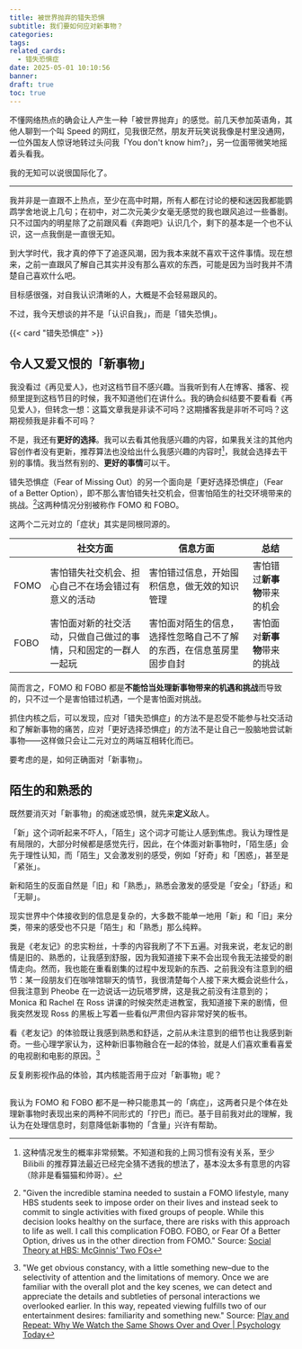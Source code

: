 ```yaml
---
title: 被世界抛弃的错失恐惧
subtitle: 我们要如何应对新事物？
categories: 
tags: 
related_cards:
  - 错失恐惧症
date: 2025-05-01 10:10:56
banner: 
draft: true
toc: true
---
```


不懂网络热点的确会让人产生一种「被世界抛弃」的感觉。前几天参加英语角，其他人聊到一个叫 Speed 的网红，见我很茫然，朋友开玩笑说我像是村里没通网，一位外国友人惊讶地转过头问我「You don't know him?」，另一位面带微笑地摇着头看我。

我的无知可以说很国际化了。<!--more-->

---

我并非是一直跟不上热点，至少在高中时期，所有人都在讨论的梗和迷因我都能鹦鹉学舍地说上几句；在初中，对二次元美少女毫无感觉的我也跟风追过一些番剧。只不过国内的明星除了之前跟风看《奔跑吧》认识几个，剩下的基本是一个也不认识，这一点我倒是一直很无知。

到大学时代，我才真的停下了追逐风潮，因为我本来就不喜欢干这件事情。现在想来，之前一直跟风了解自己其实并没有那么喜欢的东西，可能是因为当时我并不清楚自己喜欢什么吧。

目标感很强，对自我认识清晰的人，大概是不会轻易跟风的。

不过，我今天想谈的并不是「认识自我」，而是「错失恐惧」。

{{< card "错失恐惧症" >}}

## 令人又爱又恨的「新事物」

我没看过《再见爱人》，也对这档节目不感兴趣。当我听到有人在博客、播客、视频里提到这档节目的时候，我不知道他们在讲什么。我的确会纠结要不要看看《再见爱人》，但转念一想：这篇文章我是非读不可吗？这期播客我是非听不可吗？这期视频我是非看不可吗？

不是，我还有**更好的选择**。我可以去看其他我感兴趣的内容，如果我关注的其他内容创作者没有更新，推荐算法也没给出什么我感兴趣的内容时[^1]，我就会选择去干别的事情。我当然有别的、**更好的事情**可以干。

错失恐惧症（Fear of Missing Out）的另一个面向是「更好选择恐惧症」（Fear of a Better Option），即不那么害怕错失社交机会，但害怕陌生的社交环境带来的挑战。[^2]这两种情况分别被称作 FOMO 和 FOBO。

这两个二元对立的「症状」其实是同根同源的。

|      | 社交方面                             | 信息方面                               | 总结               |
| ---- | -------------------------------- | ---------------------------------- | ---------------- |
| FOMO | 害怕错失社交机会、担心自己不在场会错过有意义的活动        | 害怕错过信息，开始囤积信息，做无效的知识管理             | 害怕错过**新事物**带来的机会 |
| FOBO | 害怕面对新的社交活动，只做自己做过的事情，只和固定的一群人一起玩 | 害怕面对陌生的信息，选择性忽略自己不了解的东西，在信息茧房里固步自封 | 害怕面对**新事物**带来的挑战 |

简而言之，FOMO 和 FOBO 都是**不能恰当处理新事物带来的机遇和挑战**而导致的，只不过一个是害怕错过机遇，一个是害怕面对挑战。

抓住内核之后，可以发现，应对「错失恐惧症」的方法不是忍受不能参与社交活动和了解新事物的痛苦，应对「更好选择恐惧症」的方法不是让自己一股脑地尝试新事物——这样做只会让二元对立的两端互相转化而已。

要考虑的是，如何正确面对「新事物」。

## 陌生的和熟悉的

既然要消灭对「新事物」的痴迷或恐惧，就先来**定义**敌人。

「新」这个词听起来不吓人，「陌生」这个词才可能让人感到焦虑。我认为理性是有局限的，大部分时候都是感觉先行，因此，在个体面对新事物时，「陌生感」会先于理性认知，而「陌生」又会激发别的感受，例如「好奇」和「困惑」，甚至是「紧张」。

新和陌生的反面自然是「旧」和「熟悉」，熟悉会激发的感受是「安全」「舒适」和「无聊」。

现实世界中个体接收到的信息是复杂的，大多数不能单一地用「新」和「旧」来分类，带来的感受也不只是「陌生」和「熟悉」那么纯粹。

我是《老友记》的忠实粉丝，十季的内容我刷了不下五遍。对我来说，老友记的剧情是旧的、熟悉的，让我感到舒服，因为我知道接下来不会出现令我无法接受的剧情走向。然而，我也能在重看剧集的过程中发现新的东西、之前我没有注意到的细节：某一段朋友们在咖啡馆聊天的情节，我很清楚每个人接下来大概会说些什么，但我注意到 Pheobe 在一边说话一边玩塔罗牌，这是我之前没有注意到的；Monica 和 Rachel 在 Ross 讲课的时候突然走进教室，我知道接下来的剧情，但我突然发现 Ross 的黑板上写着一些看似严肃但内容非常好笑的板书。

看《老友记》的体验既让我感到熟悉和舒适，之前从未注意到的细节也让我感到新奇。一些心理学家认为，这种新旧事物融合在一起的体验，就是人们喜欢重看喜爱的电视剧和电影的原因。[^3]

反复刷影视作品的体验，其内核能否用于应对「新事物」呢？

## 

我认为 FOMO 和 FOBO 都不是一种只能患其一的「病症」，这两者只是个体在处理新事物时表现出来的两种不同形式的「拧巴」而已。基于目前我对此的理解，我认为在处理信息时，刻意降低新事物的「含量」兴许有帮助。



[^1]: 这种情况发生的概率非常频繁。不知道和我的上网习惯有没有关系，至少 Bilibili 的推荐算法最近已经完全猜不透我的想法了，基本没太多有意思的内容（除非是看猫猫和帅哥）。
[^2]: "Given the incredible stamina needed to sustain a FOMO lifestyle, many HBS students seek to impose order on their lives and instead seek to commit to single activities with fixed groups of people. While this decision looks healthy on the surface, there are risks with this approach to life as well. I call this complication FOBO. FOBO, or Fear Of a Better Option, drives us in the other direction from FOMO." Source: [Social Theory at HBS: McGinnis’ Two FOs](https://web.archive.org/web/20180620095648/http://www.harbus.org/2004/social-theory-at-hbs-2749/)
[^3]: "We get obvious constancy, with a little something new–due to the selectivity of attention and the limitations of memory. Once we are familiar with the overall plot and the key scenes, we can detect and appreciate the details and subtleties of personal interactions we overlooked earlier. In this way, repeated viewing fulfills two of our entertainment desires: familiarity and something new." Source: [Play and Repeat: Why We Watch the Same Shows Over and Over \| Psychology Today](https://www.psychologytoday.com/us/blog/defining-memories/202212/play-and-repeat-why-we-watch-the-same-shows-over-and-over)
